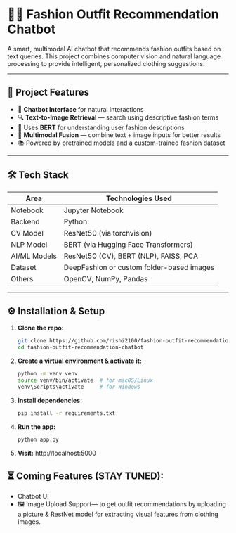 # 👔👗 Fashion Outfit Recommendation Chatbot

A smart, multimodal AI chatbot that recommends fashion outfits based on text queries. This project combines computer vision and natural language processing to provide intelligent, personalized clothing suggestions.

---

## 📌 Project Features

- 🧠 **Chatbot Interface** for natural interactions  
- 🔍 **Text-to-Image Retrieval** — search using descriptive fashion terms
- 🧠 Uses **BERT** for understanding user fashion descriptions  
- 🔄 **Multimodal Fusion** — combine text + image inputs for better results  
- 📚 Powered by pretrained models and a custom-trained fashion dataset

---

## 🛠️ Tech Stack

| Area            | Technologies Used                            |
|-----------------|-----------------------------------------------|
| Notebook        | Jupyter Notebook                              |
| Backend         | Python                                        |
| CV Model        | ResNet50 (via torchvision)                    |
| NLP Model       | BERT (via Hugging Face Transformers)          |
| AI/ML Models    | ResNet50 (CV), BERT (NLP), FAISS, PCA         |
| Dataset         | DeepFashion or custom folder-based images     |
| Others          | OpenCV, NumPy, Pandas                         |

---

## ⚙️ Installation & Setup

1. **Clone the repo:**
   ```bash
   git clone https://github.com/rishi2100/fashion-outfit-recommendation-chatbot.git
   cd fashion-outfit-recommendation-chatbot
2. **Create a virtual environment & activate it:**
   ```bash
   python -m venv venv
   source venv/bin/activate  # for macOS/Linux
   venv\Scripts\activate     # for Windows
3. **Install dependencies:**
   ```bash
   pip install -r requirements.txt
4. **Run the app:**
   ```bash
   python app.py
5.  **Visit:**
    http://localhost:5000

## ⏳ Coming Features (STAY TUNED):
   - Chatbot UI
   - 🖼️ Image Upload Support— to get outfit recommendations by uploading a picture & RestNet model for extracting visual features from clothing images.

